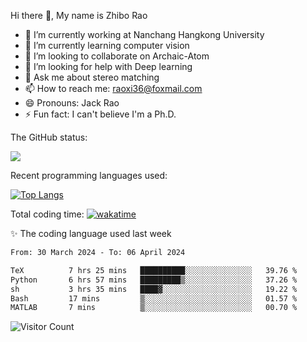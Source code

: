 Hi there 👋, My name is Zhibo Rao
- 🔭 I’m currently working at Nanchang Hangkong University
- 🌱 I’m currently learning computer vision
- 👯 I’m looking to collaborate on Archaic-Atom
- 🤔 I’m looking for help with Deep learning
- 💬 Ask me about stereo matching
- 📫 How to reach me: raoxi36@foxmail.com
- 😄 Pronouns: Jack Rao
- ⚡ Fun fact: I can't believe I'm a Ph.D.

The GitHub status:

![](https://github-readme-stats.vercel.app/api?username=ZhiboRao)

Recent programming languages used:

[![Top Langs](https://github-readme-stats.vercel.app/api/top-langs/?username=ZhiboRao&layout=compact)](https://github.com/anuraghazra/github-readme-stats)

Total coding time: [![wakatime](https://wakatime.com/badge/user/51ec5ec7-4742-4243-9eea-732ade32c0b7.svg)](https://wakatime.com/@51ec5ec7-4742-4243-9eea-732ade32c0b7)

✨ The coding language used last week 
<!--START_SECTION:waka-->

```txt
From: 30 March 2024 - To: 06 April 2024

TeX          7 hrs 25 mins   ██████████░░░░░░░░░░░░░░░   39.76 %
Python       6 hrs 57 mins   █████████▒░░░░░░░░░░░░░░░   37.26 %
sh           3 hrs 35 mins   ████▓░░░░░░░░░░░░░░░░░░░░   19.22 %
Bash         17 mins         ▒░░░░░░░░░░░░░░░░░░░░░░░░   01.57 %
MATLAB       7 mins          ▒░░░░░░░░░░░░░░░░░░░░░░░░   00.70 %
```

<!--END_SECTION:waka-->

![Visitor Count](https://profile-counter.glitch.me/Raohaocheng/count.svg)

